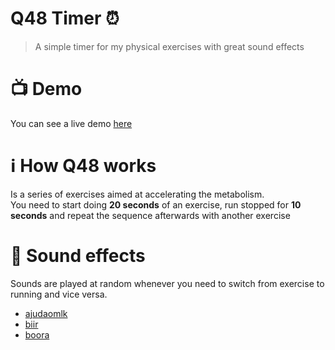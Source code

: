 # Q48 Timer :alarm_clock:

> A simple timer for my physical exercises with great sound effects

# :tv: Demo

You can see a live demo <a href="https://q48.herokuapp.com/" target="_blank">here</a>

# :information_source: How Q48 works

Is a series of exercises aimed at accelerating the metabolism.  
You need to start doing **20 seconds** of an exercise, run stopped for **10 seconds** and repeat the sequence afterwards with another exercise

# :saxophone: Sound effects

Sounds are played at random whenever you need to switch from exercise to running and vice versa.

- [ajudaomlk](https://raw.githubusercontent.com/LucasdRossi/q48-timer/master/src/assets/sounds/ajudaomlk.mp3)
- [biir](https://raw.githubusercontent.com/LucasdRossi/q48-timer/master/src/assets/sounds/biir.mp3)
- [boora](https://raw.githubusercontent.com/LucasdRossi/q48-timer/master/src/assets/sounds/boora.mp3)
